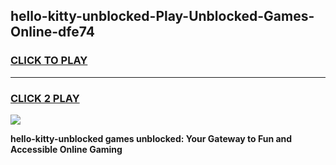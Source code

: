 
## hello-kitty-unblocked-Play-Unblocked-Games-Online-dfe74
<h3>
<a href="https://premium76.site?title=hello-kitty-unblocked&ref=24A">CLICK TO PLAY</a></h3>
<hr>

<h3>
<a href="https://premium76.site?title=hello-kitty-unblocked&ref=24A">CLICK 2 PLAY</a>
  
</h3>

<a href="https://premium76.site?title=hello-kitty-unblocked&ref=24A"><img src="https://clearcache.store/games.png"></a>


**hello-kitty-unblocked games unblocked: Your Gateway to Fun and Accessible Online Gaming**
